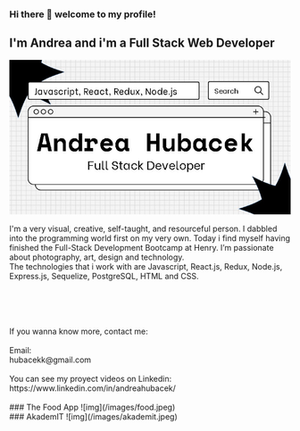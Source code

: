 ### Hi there 👋 welcome to my profile!

## I'm Andrea and i'm a Full Stack Web Developer


![img](/images/andreahubacek1.jpeg)

I'm a very visual, creative, self-taught, and resourceful person.
I dabbled into the programming world first on my very own. Today i find myself having finished the Full-Stack Development Bootcamp at Henry.
I’m passionate about photography, art, design and technology.
<br>
The technologies that i work with are Javascript, React.js, Redux, Node.js, Express.js, Sequelize, PostgreSQL, HTML and CSS.

<br>
<br>
<br>
<br>
If you wanna know more, contact me:
<br>
<br>
Email:
<br>
hubacekk@gmail.com
<br>
<br>
You can see my proyect videos on Linkedin:
<br>
https://www.linkedin.com/in/andreahubacek/
<br>
<br>
### The Food App
![img](/images/food.jpeg)
<br>
### AkademIT
![img](/images/akademit.jpeg)
